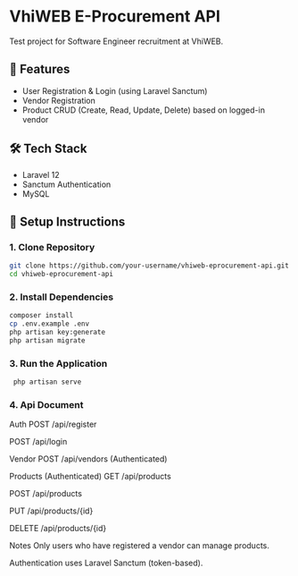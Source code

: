 # VhiWEB E-Procurement API

Test project for Software Engineer recruitment at VhiWEB.

## 🔧 Features

-   User Registration & Login (using Laravel Sanctum)
-   Vendor Registration
-   Product CRUD (Create, Read, Update, Delete) based on logged-in vendor

## 🛠️ Tech Stack

-   Laravel 12
-   Sanctum Authentication
-   MySQL

## 🚀 Setup Instructions

### 1. Clone Repository

```bash
git clone https://github.com/your-username/vhiweb-eprocurement-api.git
cd vhiweb-eprocurement-api
```

### 2. Install Dependencies

```bash
composer install
cp .env.example .env
php artisan key:generate
php artisan migrate
```

### 3. Run the Application

```bash
 php artisan serve
```

### 4. Api Document

Auth
POST /api/register

POST /api/login

Vendor
POST /api/vendors (Authenticated)

Products (Authenticated)
GET /api/products

POST /api/products

PUT /api/products/{id}

DELETE /api/products/{id}

Notes
Only users who have registered a vendor can manage products.

Authentication uses Laravel Sanctum (token-based).
